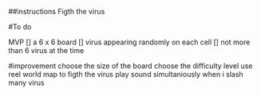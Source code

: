 ##instructions Figth the virus


#To do

MVP
[] a 6 x 6 board
[] virus appearing randomly on each cell
[] not more than 6 virus at the time

#improvement
choose the size of the board
choose the difficulty level
use reel world map to figth the virus
play sound simultaniously when i slash many virus

